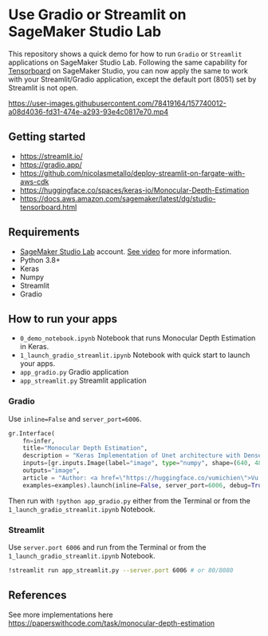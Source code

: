 # Use Gradio or Streamlit on SageMaker Studio Lab

This repository shows a quick demo for how to run `Gradio` or `Streamlit` applications on SageMaker Studio Lab. Following the same capability for [Tensorboard](https://docs.aws.amazon.com/sagemaker/latest/dg/studio-tensorboard.html) on SageMaker Studio, you can now apply the same to work with your Streamlit/Gradio application, except the default port (8051) set by Streamlit is not open.

https://user-images.githubusercontent.com/78419164/157740012-a08d4036-fd31-474e-a293-93e4c0817e70.mp4

## Getting started
- https://streamlit.io/
- https://gradio.app/
- https://github.com/nicolasmetallo/deploy-streamlit-on-fargate-with-aws-cdk
- https://huggingface.co/spaces/keras-io/Monocular-Depth-Estimation
- https://docs.aws.amazon.com/sagemaker/latest/dg/studio-tensorboard.html

## Requirements
- [SageMaker Studio Lab](https://studiolab.sagemaker.aws/) account. [See video](https://www.youtube.com/watch?v=FUEIwAsrMP4&ab_channel=machinelearnear) for more information.
- Python 3.8+
- Keras
- Numpy
- Streamlit
- Gradio

## How to run your apps

- `0_demo_notebook.ipynb` Notebook that runs Monocular Depth Estimation in Keras.
- `1_launch_gradio_streamlit.ipynb` Notebook with quick start to launch your apps.
- `app_gradio.py` Gradio application
- `app_streamlit.py` Streamlit application

### Gradio

Use `inline=False` and `server_port=6006`.

```python
gr.Interface(
    fn=infer,
    title="Monocular Depth Estimation",
    description = "Keras Implementation of Unet architecture with Densenet201 backbone for estimating the depth of image 📏",
    inputs=[gr.inputs.Image(label="image", type="numpy", shape=(640, 480))],
    outputs="image",
    article = "Author: <a href=\"https://huggingface.co/vumichien\">Vu Minh Chien</a>. Based on the Keras example from <a href=\"https://keras.io/examples/vision/depth_estimation/\">Victor Basu</a>. Repo: https://github.com/machinelearnear/use-gradio-streamlit-sagemaker-studiolab",
    examples=examples).launch(inline=False, server_port=6006, debug=True, cache_examples=True)
```

Then run with `!python app_gradio.py` either from the Terminal or from the `1_launch_gradio_streamlit.ipynb` Notebook.


### Streamlit

Use `server.port 6006` and run from the Terminal or from the `1_launch_gradio_streamlit.ipynb` Notebook.

```sh
!streamlit run app_streamlit.py --server.port 6006 # or 80/8080
```

## References
See more implementations here https://paperswithcode.com/task/monocular-depth-estimation
